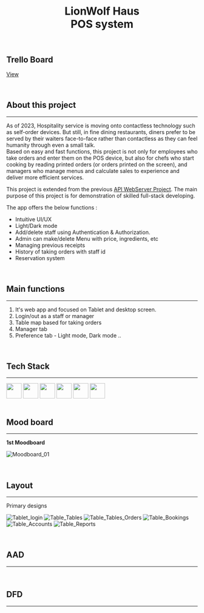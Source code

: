 <br><br>

# **<div align="center">LionWolf Haus<br> POS system<br><br></div>**

## **Trello Board**
[View](https://trello.com/b/zMoGZUGv/pos-system)

<br>

## **About this project**
----
As of 2023, Hospitality service is moving onto contactless technology such as self-order devices. But still, in fine dining restaurants, diners prefer to be served by their waiters face-to-face rather than contactless as they can feel humanity through even a small talk.  
Based on easy and fast functions, this project is not only for employees who take orders and enter them on the POS device, but also for chefs who start cooking by reading printed orders (or orders printed on the screen), and managers who manage menus and calculate sales to experience and deliver more efficient services.

This project is extended from the previous [API WebServer Project](https://github.com/RyanWoolf/API_Webserver).  The main purpose of this project is for demonstration of skilled full-stack developing.  

The app offers the below functions :

  - Intuitive UI/UX
  - Light/Dark mode
  - Add/delete staff using Authentication & Authorization.
  - Admin can make/delete Menu with price, ingredients, etc
  - Managing previous receipts
  - History of taking orders with staff id
  - Reservation system
  
<br>

## **Main functions**
----

1. It's web app and focused on Tablet and desktop screen.
2. Login/out as a staff or manager
3. Table map based for taking orders
4. Manager tab
5. Preference tab - Light mode, Dark mode ..


<br>

## **Tech Stack**
----  
<div>
<img style="width:40px" src="./docs/icons/skills/php.png">
<img style="width:40px" src="./docs/icons/skills/Laravel.png">
<img style="width:40px" src="./docs/icons/skills/Javascript.png">
<img style="width:40px" src="./docs/icons/skills/React.png">
<img style="width:40px" src="./docs/icons/skills/TailwindCSS.png">
<img style="width:40px" src="./docs/icons/skills/PostgreSQL.png">
</div>



<br>

## **Mood board**
----  

**1st Moodboard**

![Moodboard_01](/docs/moodboard/Moodboard_01.png)




<br>

## **Layout**
----  
Primary designs

![Tablet_login](/docs/layouts/tablet_login.png)
![Table_Tables](/docs/layouts/tablet_tables.png)
![Table_Tables_Orders](/docs/layouts/tablet_tables_orders.png)
![Table_Bookings](/docs/layouts/tablet_bookings.png)
![Table_Accounts](/docs/layouts/tablet_accounts.png)
![Table_Reports](/docs/layouts/tablet_reports.png)


<br>

## **AAD**
----  


<br>

## **DFD**
----  